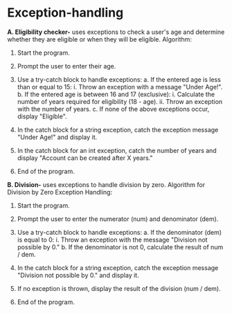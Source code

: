 # Exception-handling
**A. Eligibility checker-** uses exceptions to check a user's age and determine whether they are eligible or when they will be eligible. 
Algorithm:

1. Start the program.

2. Prompt the user to enter their age.

3. Use a try-catch block to handle exceptions:
   a. If the entered age is less than or equal to 15:
      i. Throw an exception with a message "Under Age!".
   b. If the entered age is between 16 and 17 (exclusive):
      i. Calculate the number of years required for eligibility (18 - age).
      ii. Throw an exception with the number of years.
   c. If none of the above exceptions occur, display "Eligible".

4. In the catch block for a string exception, catch the exception message "Under Age!" and display it.

5. In the catch block for an int exception, catch the number of years and display "Account can be created after X years."

6. End of the program.


**B. Division-** uses exceptions to handle division by zero. 
Algorithm for Division by Zero Exception Handling:

1. Start the program.

2. Prompt the user to enter the numerator (num) and denominator (dem).

3. Use a try-catch block to handle exceptions:
   a. If the denominator (dem) is equal to 0:
      i. Throw an exception with the message "Division not possible by 0."
   b. If the denominator is not 0, calculate the result of num / dem.

4. In the catch block for a string exception, catch the exception message "Division not possible by 0." and display it.

5. If no exception is thrown, display the result of the division (num / dem).

6. End of the program.
